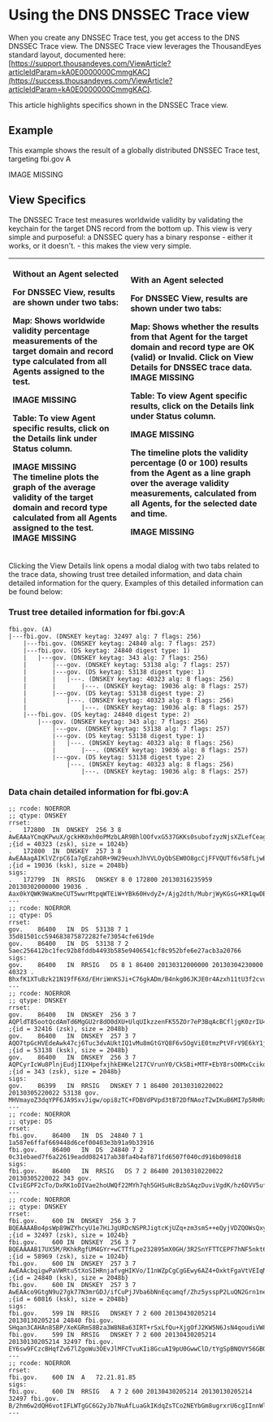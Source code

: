 # Using the DNS DNSSEC Trace view

When you create any DNSSEC Trace test, you get access to the DNS DNSSEC Trace view.  The DNSSEC Trace view leverages the ThousandEyes standard layout, documented here: [https://support.thousandeyes.com/ViewArticle?articleIdParam=kA0E0000000CmmgKAC](https://success.thousandeyes.com/ViewArticle?articleIdParam=kA0E0000000CmmgKAC).  

This article highlights specifics shown in the DNSSEC Trace view.

## Example

This example shows the result of a globally distributed DNSSEC Trace test, targeting fbi.gov A 

IMAGE MISSING

## View Specifics

The DNSSEC Trace test measures worldwide validity by validating the keychain for the target DNS record from the bottom up.  This view is very simple and purposeful: a DNSSEC query has a binary response - either it works, or it doesn't. - this makes the view very simple.

<table>
  <thead>
    <tr>
      <th style="text-align:left">
        <p><b>Without an Agent selected</b>
        </p>
        <p>For DNSSEC View, results are shown under two tabs:</p>
        <p><b>Map: </b>Shows worldwide validity percentage measurements of the target
          domain and record type calculated from all Agents assigned to the test.</p>
        <p>IMAGE MISSING</p>
        <p><b>Table: </b>To view Agent specific results, click on the Details link
          under Status column.</p>
        <p>IMAGE MISSING
          <br />The timeline plots the graph of the average validity of the target domain
          and record type calculated from all Agents assigned to the test.
          <br />IMAGE MISSING
          <br />
        </p>
      </th>
      <th style="text-align:left">
        <p><b>With an Agent selected</b>
        </p>
        <p>For DNSSEC View, results are shown under two tabs:</p>
        <p><b>Map: </b>Shows whether the results from that Agent for the target domain
          and record type are OK (valid) or Invalid. Click on View Details for DNSSEC
          trace data.
          <br />IMAGE MISSING</p>
        <p><b>Table: </b>To view Agent specific results, click on the Details link
          under Status column.</p>
        <p>IMAGE MISSING</p>
        <p>The timeline plots the validity percentage (0 or 100) results from the
          Agent as a line graph over the average validity measurements, calculated
          from all Agents, for the selected date and time.</p>
        <p>IMAGE MISSING</p>
      </th>
    </tr>
  </thead>
  <tbody></tbody>
</table>

Clicking the View Details link opens a modal dialog with two tabs related to the trace data, showing trust tree detailed information, and data chain detailed information for the query.  Examples of this detailed information can be found below:

### Trust tree detailed information for fbi.gov:A

```text
fbi.gov. (A)
|---fbi.gov. (DNSKEY keytag: 32497 alg: 7 flags: 256)
    |---fbi.gov. (DNSKEY keytag: 24840 alg: 7 flags: 257)
    |---fbi.gov. (DS keytag: 24840 digest type: 1)
    |   |---gov. (DNSKEY keytag: 343 alg: 7 flags: 256)
    |       |---gov. (DNSKEY keytag: 53138 alg: 7 flags: 257)
    |       |---gov. (DS keytag: 53138 digest type: 1)
    |       |   |---. (DNSKEY keytag: 40323 alg: 8 flags: 256)
    |       |       |---. (DNSKEY keytag: 19036 alg: 8 flags: 257)
    |       |---gov. (DS keytag: 53138 digest type: 2)
    |           |---. (DNSKEY keytag: 40323 alg: 8 flags: 256)
    |               |---. (DNSKEY keytag: 19036 alg: 8 flags: 257)
    |---fbi.gov. (DS keytag: 24840 digest type: 2)
        |---gov. (DNSKEY keytag: 343 alg: 7 flags: 256)
            |---gov. (DNSKEY keytag: 53138 alg: 7 flags: 257)
            |---gov. (DS keytag: 53138 digest type: 1)
            |   |---. (DNSKEY keytag: 40323 alg: 8 flags: 256)
            |       |---. (DNSKEY keytag: 19036 alg: 8 flags: 257)
            |---gov. (DS keytag: 53138 digest type: 2)
                |---. (DNSKEY keytag: 40323 alg: 8 flags: 256)
                    |---. (DNSKEY keytag: 19036 alg: 8 flags: 257)
```

### Data chain detailed information for fbi.gov:A

```text
;; rcode: NOERROR
;; qtype: DNSKEY
rrset:
.	172800	IN	DNSKEY	256 3 8 AwEAAaYCmqKPwuX/gckHK0xh0oPMzbLAR9BhlOOfvxG537GKKs0subofzyzNjsXZLefCeagHfjT6HKzkV6Pzs31LtgJRFDn9lsZeOXtFIP4t2SpQkxl1Sw8L0VhNFLb6BwKhD1yz7wKh96wpErLHilwDSL9ScwlfTvRwCAscwh5vQtcd ;{id = 40323 (zsk), size = 1024b}
.	172800	IN	DNSKEY	257 3 8 AwEAAagAIKlVZrpC6Ia7gEzahOR+9W29euxhJhVVLOyQbSEW0O8gcCjFFVQUTf6v58fLjwBd0YI0EzrAcQqBGCzh/RStIoO8g0NfnfL2MTJRkxoXbfDaUeVPQuYEhg37NZWAJQ9VnMVDxP/VHL496M/QZxkjf5/Efucp2gaDX6RS6CXpoY68LsvPVjR0ZSwzz1apAzvN9dlzEheX7ICJBBtuA6G3LQpzW5hOA2hzCTMjJPJ8LbqF6dsV6DoBQzgul0sGIcGOYl7OyQdXfZ57relSQageu+ipAdTTJ25AsRTAoub8ONGcLmqrAmRLKBP1dfwhYB4N7knNnulqQxA+Uk1ihz0= ;{id = 19036 (ksk), size = 2048b}
sigs:
.	172799	IN	RRSIG	DNSKEY 8 0 172800 20130316235959 20130302000000 19036 . Aax0kYQWK9WaKmeCUT5wwrMtpqWTEiW+YBk60HvdyZ+/Ajg2dth/MubrjWyKGsG+KR1qwDBQE9jupbpjyRn/x54SBxrDWYIcbChhrrm1sVicWfjIdMPCAV0ZcCTl5Lj+9Nchq5UGGS1Qrf8yHnMCHxHXQM2iL84NDVyWk0OYTR2tPdK1TMneQkAo4v26zRKikuJKMImxRYmCUrQdLNqldDE7s8Hxy1j5b+tj95qUgW0pf95RwEFygMBzYvb0ESafpPFBTFsdTFBB1V/vYWQTdy5i+nD3e7OU6msU3sH63M7O63Um5Xi0eSvxhQqrOjK/i6Q9b0MPTe+Sp3IPdly9jg==
---
;; rcode: NOERROR
;; qtype: DS
rrset:
gov.	86400	IN	DS	53138 7 1 35d81501cc594683875872282fe73054cfe619de
gov.	86400	IN	DS	53138 7 2 5aec256412bc1fec92b8fddb4493b585e9406541cf8c952bfe6e27acb3a20766
sigs:
gov.	86400	IN	RRSIG	DS 8 1 86400 20130312000000 20130304230000 40323 . BhxfK1XTuBzk21N19fF6Xd/EHriWnKSJi+C76gkADm/B4nkg06JKJE0r4Azxh11tU3f2cvurRQXPZpyoFH0/Pyrp36eke0uJYAC+06nACkbnPelexGmiRbQXW6inCQ+qmKkb9S0secB5PJhO9Xx2ukh0MEZmd4WOwLEHZyvgPMw=
---
;; rcode: NOERROR
;; qtype: DNSKEY
rrset:
gov.	86400	IN	DNSKEY	256 3 7 AQPldT85ootQcdAmTd6MgGU2r8dO0dXU+UlqUIkzzenFK55ZOr7eP3BqAcBCfljgK0zrIU4axiqniK8W3C6X9JlX3V/CB0dtjOEBfHRQEtT/JQGqVfVipLpBAqqiDSUH9gMIbC2Isl8aGm/tTNX0vxaFdipr+yTQAbrwHkmRazYJ4q6d7AgYOH2NxxFIauxo1PzU0f/yoZW3+oxOHITx19/9eBAzXjyZzy0UZIXN7nxMSu5WTR9tEl9GGA0pEf3cBOsaI2zEF3QldU6bPdgKn0RJHuVfowJJaEhxaOEzGApEfFPiLOYW3bkqGXx7C2cvMb2urdw6FqBSZuUh+k2DmWml ;{id = 32416 (zsk), size = 2048b}
gov.	86400	IN	DNSKEY	257 3 7 AQO7tpGcHVEdeAwk47cj6Tuc3dvAUktIQ1vMu8mGtGYQ8F6vSOgViE0tmzPtVFrV9E6kY1jLYCh+oKPWn7efpQVMkqc+2b9ECYk/81fA4Vb0BfyYKKhiW7T1uNX4rC03JZa2u8iOHwqq4BRVplksFXCGn47i2Sosa5KuqCNBqUA0oyPTEbxkyNo3Q6l8ZcscILqbvWZ0BJKaLCTtj08Nj35LTqd/XVoEObp48A21Pqyi6Kiblh9H6NoLtqhlvP5+8AujtINJ+sTUQZYgqt9iFQp2AH4HvyJdw8Vkr1QRhhshq6RgRidnOvTIWZKoe4QHQrvmOfW245zv+22Iuu5rYpcl ;{id = 53138 (ksk), size = 2048b}
gov.	86400	IN	DNSKEY	256 3 7 AQPCyrIcWu8PlnjEudjIIXHpefxjhkEHKel2I7CVrunY0/CkSBi+MTF+EbY8rsO0MxCcikdj2R6utTDj1l5noWnDmZIB0gJsW4xjUsRWGYrau/wRaVj2U8Je8nZs3KpduJj6aK2wTC+h0ggGqF+ucuPTOc0j3wIVX8P0PU3bQy48dKCHGd2YS+1rnQ5FQqlpJ9AXhVkAj3Y1vF6mW7GLrWnBryUbvl0uamrunB5888CfKMBsQgxQZHxeRhS/3PcaXUxHFE5XZDTx3qzuvHz3/3cdwpXfla6GRN8MfjFDRHMjFNrXu3PbVsjQqHXIzRBd8sS5RI5McJJcnprGEFdvj6Uv ;{id = 343 (zsk), size = 2048b}
sigs:
gov.	86399	IN	RRSIG	DNSKEY 7 1 86400 20130310220022 20130305220022 53138 gov. MHVmayoZ3dqYPF6JA9SxvJigw/opi8zTC+FDBVdPVpd3tB72DfNAozT2wIKuB6MI7p5RHRxKmzA+Jtc5yGBaFXU1A+3ybf24pgK4ZPnNERTs28xLm+mwc+FRaFPA9ArpFFUOKh4g7lFnLQb3ysexF+dGoyikL6kl5PiYwM6DBRRMzOR5P8bcQ2dKSd9G/DVxHWqWe4knun6glLg6wjA+0g4d4CLEcfHyzBSNc/4UMQ4ubC/2UDQDYezh4ufcPP3TGE2yUFcuD6aAdQ+KQNSA2lw3hxjX35sZJ5/uovnt7MoMKl0MSAUw3xtazGyxb3cu7yk/2rEPhW7Nq8d8tQmyyg==
---
;; rcode: NOERROR
;; qtype: DS
rrset:
fbi.gov.	86400	IN	DS	24840 7 1 1a587e6ffaf669448d6cef00403e3b91a9b33916
fbi.gov.	86400	IN	DS	24840 7 2 0c31ebaed7f6a22619eadd082417ab38fa4b4af871fd6507f040cd916b098d18
sigs:
fbi.gov.	86400	IN	RRSIG	DS 7 2 86400 20130310220022 20130305220022 343 gov. CIviEGPF2cTo/DxRK1oDIVae2hoUWQf22MYh7qh5GHSuHcBzbSAqzDuviVgdK/hz6DVV5ufIbx2ScyMKHJ6zHzzsGpBuSCuLo88kn7Gx+OYQzW1rpy7P1wImocCmCe53Kh5W38rxwFUoZNynUki+Io4B9MLqScUGbcvD6aqcKL6k9Mmx2z219nynqcbJWV1uSiemAf0EzcIOB69deTbIU5XVlqEuGf/CQjIBgmhkYNWsWv9d7b63OX5e6ZbjyDiDHteFtivVvAecwU3BIjKMpAXrkYIchZyMmzDPnaVYSYqppbD4u8FWgaQg6IGUaBUEyMeIfAURwjbUzR+R/g9+uQ==
---
;; rcode: NOERROR
;; qtype: DNSKEY
rrset:
fbi.gov.	600	IN	DNSKEY	256 3 7 BQEAAAABo4psWp89WZYhcyU1e7HiJgURDcNSPRJigtcKjUZq+zm3smS++eQyjVDZQOWsQxyyCw/HF1sT/goY2VO7Nm6uQ7y/kxgGeTkTiQAkcJ9GEI30RHaWrdMlmFuMLHV0Hdf9OxuXqAxLdEjq4UcVz0C/L5y6KECIlrFwFA/PPsdbpZc= ;{id = 32497 (zsk), size = 1024b}
fbi.gov.	600	IN	DNSKEY	256 3 7 BQEAAAAB17UX5M/RKhkRgfUM4GYr+wCTTfLpe232895mX0GH/3R2SnYFTTCEPF7hNF5nkt6yW57fs1wt8/FrdQom7lRLZhgaZdXHGNSbLraq8jMAq9CmNvoNzhoiXbOUdwf2Hw2zcrozYgAoEfxeX0cCf5je4DSRkwEHZ7L+t2y15M9WwZk= ;{id = 58969 (zsk), size = 1024b}
fbi.gov.	600	IN	DNSKEY	257 3 7 AwEAAcbqigwPaVWRtu5tXoSIHRnjafvgHIKVo/I1nWZpCgCgGEwy6AZ4+OxktFgaVtVEIqNyeeCM9pkjly1isnwZDcWRHbzwmJ3dgKfnml8c5GIJnPp+4NcUHh8YzV+NAurNxaOWp7VDgJRuUejkyKNStia8B4WgcHK26ztGjy6wA/lkVUmea0H/EawqxrolACAD44kYjSpHxTx2dLeoqLfA4BR38aVCT8QTR6jb0Prt2x3v5bGxsW8nv9EvYZOYJHxzhZ6qoPKTCSFpXbPJvJRe/OQpIM+oANQzqPJtnnXNQqa72bJz4xZ4ybZo5tDbqEbY9i/i1KfZxxin01tz1Sk8o8M= ;{id = 24840 (ksk), size = 2048b}
fbi.gov.	600	IN	DNSKEY	257 3 7 AwEAAco9GtgN9u27gk77N3mrGDJ/ifCuPjJVba6bNnEqcamqf/Zhz5ysspP2LuQN2Grn1neWPLNZxi/fIzQDw+r3fUw8++W28AXt4nH+7J3vmySBX+kEwCXuzhigxXWHnh6TawVDmKFHAh/VOqFjXVRvOBW18S4PJ+ee+AwOtQh60tNuPNBVQvNkuOrG6q1o1OnLYyP9dKkcEK7FwH6lo11qNhwq8z6VFgQV7Kc1RxPiKEI/22GCFlzzyqTdN3DGbwiwIMcgVeJWvOBhQRRjoF/VPZ0eEDqQAG8mFamTcz7YU7J0fmhRKnJxEnr/dNcDYgibDOpW/ZIDiDD2JX9BzJgPV/U= ;{id = 60816 (ksk), size = 2048b}
sigs:
fbi.gov.	599	IN	RRSIG	DNSKEY 7 2 600 20130430205214 20130130205214 24840 fbi.gov. SHqan3CAHAn8SBP/XeKGRmS8Bza3W8N8a63IRT+rSxLfQu+XjgOfJ2KW5N6JsN4qoudiVW8zFLlEqlc1qH4kdu+tQYcnLnFILfZ4QijHu5i+E0RfqOSurCmcgdd+b+gNBBgbnjPYjNUnyOgcHg3fsBsgl2594YE0T715xELXspmw7e8UHJmWnDCOY7EMKPwDlJTuHsYr10uKXyCQPnuGG4J4HOI4wAhaxCYUo97pqE0eoi/VCYP6VA1QdkvlbOqHo6C+mrdbSESN3AP0q97ZSgpejBXjqy37vTmrwK0H9ThslqC/LKtKwr8+IsuabqQC8TlCdGZDjMjsfZrOwfEqCQ==
fbi.gov.	599	IN	RRSIG	DNSKEY 7 2 600 20130430205214 20130130205214 32497 fbi.gov. EY6sw9FCzcBHqfZv67lZgoWu3OEvJlMFCTvuKIi8GcuAI9pU0GwwClD/tYgSpBNQVY56GBQorEkXh2EpKNZMsbLL9U1Pvp+cAS8RlhGuzZWdUsUntxK42iMDDqaSdfOMmnP5QUjQ5+hGY2+scl9Ls/4rLMsG0umGb2oHVOmi6wE=
---
;; rcode: NOERROR
rrset:
fbi.gov.	600	IN	A	72.21.81.85
sigs:
fbi.gov.	600	IN	RRSIG	A 7 2 600 20130430205214 20130130205214 32497 fbi.gov. B/2hm6w2dQH6votIFLWTgGC6G2yJb7NuAfLuaGkIKdqZsTCo2NEYbGm8ugrxrU6cgIInnWlDszL1KTgjR63YE79MMccOtysVkCP5P8fGbIdApNLjmTkSQxusW/XgB+prd4cujpphKjyDQ1F3QIgtjKJOvVzQoTcpdhl8W6OwSUU=
---
```

